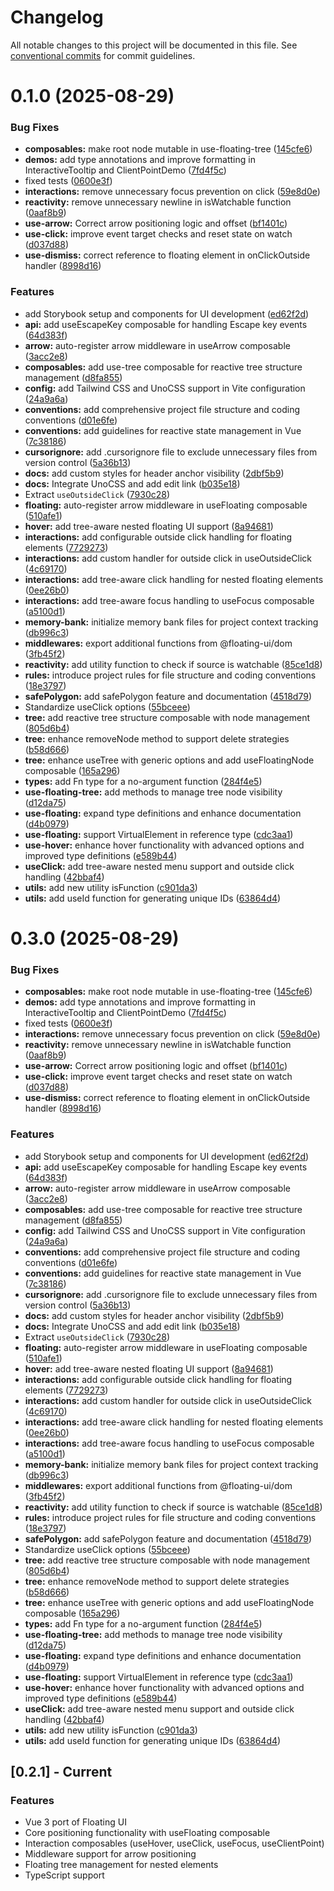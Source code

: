 # Changelog

All notable changes to this project will be documented in this file. See [conventional commits](https://www.conventionalcommits.org/) for commit guidelines.

# 0.1.0 (2025-08-29)


### Bug Fixes

* **composables:** make root node mutable in use-floating-tree ([145cfe6](https://github.com/sherif414/VFloat/commit/145cfe6ae08692d29853a1351ca66926cbb62472))
* **demos:** add type annotations and improve formatting in InteractiveTooltip and ClientPointDemo ([7fd4f5c](https://github.com/sherif414/VFloat/commit/7fd4f5c3b48adcc9575a1bf946d520277f11051f))
* fixed tests ([0600e3f](https://github.com/sherif414/VFloat/commit/0600e3f97a93afa8a3763207f56f9a4b1121e9c7))
* **interactions:** remove unnecessary focus prevention on click ([59e8d0e](https://github.com/sherif414/VFloat/commit/59e8d0ea580866f836d8b9b5fbd671a2cf6d6a67))
* **reactivity:** remove unnecessary newline in isWatchable function ([0aaf8b9](https://github.com/sherif414/VFloat/commit/0aaf8b9f13bcf227350aa6dea8919ce512ca28aa))
* **use-arrow:** Correct arrow positioning logic and offset ([bf1401c](https://github.com/sherif414/VFloat/commit/bf1401cbaa077fafdd32840d684021dd0907a85c))
* **use-click:** improve event target checks and reset state on watch ([d037d88](https://github.com/sherif414/VFloat/commit/d037d887d3dda5f48ec4c9dc6529cd7d9af229c5))
* **use-dismiss:** correct reference to floating element in onClickOutside handler ([8998d16](https://github.com/sherif414/VFloat/commit/8998d16f997f530845b11147e9c18b70478c2a15))


### Features

* add Storybook setup and components for UI development ([ed62f2d](https://github.com/sherif414/VFloat/commit/ed62f2d544b41273cf2634f7c49c4884dedb55ff))
* **api:** add useEscapeKey composable for handling Escape key events ([64d383f](https://github.com/sherif414/VFloat/commit/64d383f4c0c3ab0a8c7c3e76dd2458e0f3f96465))
* **arrow:** auto-register arrow middleware in useArrow composable ([3acc2e8](https://github.com/sherif414/VFloat/commit/3acc2e858019c23968cb7244c30b641d90fe6d3b))
* **composables:** add use-tree composable for reactive tree structure management ([d8fa855](https://github.com/sherif414/VFloat/commit/d8fa85565d63bb86bd1c0f3fe01ff0147f87d63a))
* **config:** add Tailwind CSS and UnoCSS support in Vite configuration ([24a9a6a](https://github.com/sherif414/VFloat/commit/24a9a6a5dd4417870ee92d9988182406e7d38e50))
* **conventions:** add comprehensive project file structure and coding conventions ([d01e6fe](https://github.com/sherif414/VFloat/commit/d01e6fed5988cf9e197e3cb2dc6a85500c54b631))
* **conventions:** add guidelines for reactive state management in Vue ([7c38186](https://github.com/sherif414/VFloat/commit/7c38186680f0d73d5cfa2c1ab4f552d7b6da6b7e))
* **cursorignore:** add .cursorignore file to exclude unnecessary files from version control ([5a36b13](https://github.com/sherif414/VFloat/commit/5a36b13b43d31b158ed7f70787f293a3d980c631))
* **docs:** add custom styles for header anchor visibility ([2dbf5b9](https://github.com/sherif414/VFloat/commit/2dbf5b916600e68f1811574c9cd8c3ff79c9c692))
* **docs:** Integrate UnoCSS and add edit link ([b035e18](https://github.com/sherif414/VFloat/commit/b035e18f945428963e7cff5456f594333b478983))
* Extract `useOutsideClick` ([7930c28](https://github.com/sherif414/VFloat/commit/7930c2861928c4089da6b4e0b9ae743e1199738b))
* **floating:** auto-register arrow middleware in useFloating composable ([510afe1](https://github.com/sherif414/VFloat/commit/510afe18b081083b89fa9c68c285f775e3f0d5c2))
* **hover:** add tree-aware nested floating UI support ([8a94681](https://github.com/sherif414/VFloat/commit/8a946810165e9872a61145bdb1bff03f5421104f))
* **interactions:** add configurable outside click handling for floating elements ([7729273](https://github.com/sherif414/VFloat/commit/7729273083553161307344b575ab4e5268bec671))
* **interactions:** add custom handler for outside click in useOutsideClick ([4c69170](https://github.com/sherif414/VFloat/commit/4c6917064f527ad831cefd3b90c87f291cf90c7a))
* **interactions:** add tree-aware click handling for nested floating elements ([0ee26b0](https://github.com/sherif414/VFloat/commit/0ee26b0addaebdc047b1aa96503517c8ed436420))
* **interactions:** add tree-aware focus handling to useFocus composable ([a5100d1](https://github.com/sherif414/VFloat/commit/a5100d1c2c38cf54c9f728857363b37765a5edcc))
* **memory-bank:** initialize memory bank files for project context tracking ([db996c3](https://github.com/sherif414/VFloat/commit/db996c3356a2c08bfea746b77942421867925662))
* **middlewares:** export additional functions from @floating-ui/dom ([3fb45f2](https://github.com/sherif414/VFloat/commit/3fb45f28c88871b8d4469bf894f94c9a93b88938))
* **reactivity:** add utility function to check if source is watchable ([85ce1d8](https://github.com/sherif414/VFloat/commit/85ce1d890060bb415f3c1262bafdde16bf4008c2))
* **rules:** introduce project rules for file structure and coding conventions ([18e3797](https://github.com/sherif414/VFloat/commit/18e3797178449f78e1a97fe03bf8bfe6030ae779))
* **safePolygon:** add safePolygon feature and documentation ([4518d79](https://github.com/sherif414/VFloat/commit/4518d793b541f60ed74a5f33d044bcb63ef016bc))
* Standardize useClick options ([55bceee](https://github.com/sherif414/VFloat/commit/55bceeeae210f4a9c8a7e1c87dee1634595a933d))
* **tree:** add reactive tree structure composable with node management ([805d6b4](https://github.com/sherif414/VFloat/commit/805d6b469e965401f9d363acb8db29470bc81dd4))
* **tree:** enhance removeNode method to support delete strategies ([b58d666](https://github.com/sherif414/VFloat/commit/b58d6668ac1f99443e19095e9ee9919cdce666c3))
* **tree:** enhance useTree with generic options and add useFloatingNode composable ([165a296](https://github.com/sherif414/VFloat/commit/165a296fc18b2f17db8abd55e911df004db535d0))
* **types:** add Fn type for a no-argument function ([284f4e5](https://github.com/sherif414/VFloat/commit/284f4e572eefcb1418e868c8dbb316a3d6c61c88))
* **use-floating-tree:** add methods to manage tree node visibility ([d12da75](https://github.com/sherif414/VFloat/commit/d12da756ef328c00bfd291150332325e6ebc3059))
* **use-floating:** expand type definitions and enhance documentation ([d4b0979](https://github.com/sherif414/VFloat/commit/d4b0979d2c6c1365b2a01691c29bdb64ef9d777b))
* **use-floating:** support VirtualElement in reference type ([cdc3aa1](https://github.com/sherif414/VFloat/commit/cdc3aa1af288f76bbf4aa8eeb27211e4ec9f67eb))
* **use-hover:** enhance hover functionality with advanced options and improved type definitions ([e589b44](https://github.com/sherif414/VFloat/commit/e589b449b58f9205c327c4259810f0124f1623bb))
* **useClick:** add tree-aware nested menu support and outside click handling ([42bbaf4](https://github.com/sherif414/VFloat/commit/42bbaf42d6a935592b823898bfb439cfdafff5cb))
* **utils:** add new utility isFunction ([c901da3](https://github.com/sherif414/VFloat/commit/c901da3e43ea2d7b1393d2b965751ae329d34180))
* **utils:** add useId function for generating unique IDs ([63864d4](https://github.com/sherif414/VFloat/commit/63864d48d42e17fba37a5b18821819d6dfedd855))

# 0.3.0 (2025-08-29)


### Bug Fixes

* **composables:** make root node mutable in use-floating-tree ([145cfe6](https://github.com/sherif414/VFloat/commit/145cfe6ae08692d29853a1351ca66926cbb62472))
* **demos:** add type annotations and improve formatting in InteractiveTooltip and ClientPointDemo ([7fd4f5c](https://github.com/sherif414/VFloat/commit/7fd4f5c3b48adcc9575a1bf946d520277f11051f))
* fixed tests ([0600e3f](https://github.com/sherif414/VFloat/commit/0600e3f97a93afa8a3763207f56f9a4b1121e9c7))
* **interactions:** remove unnecessary focus prevention on click ([59e8d0e](https://github.com/sherif414/VFloat/commit/59e8d0ea580866f836d8b9b5fbd671a2cf6d6a67))
* **reactivity:** remove unnecessary newline in isWatchable function ([0aaf8b9](https://github.com/sherif414/VFloat/commit/0aaf8b9f13bcf227350aa6dea8919ce512ca28aa))
* **use-arrow:** Correct arrow positioning logic and offset ([bf1401c](https://github.com/sherif414/VFloat/commit/bf1401cbaa077fafdd32840d684021dd0907a85c))
* **use-click:** improve event target checks and reset state on watch ([d037d88](https://github.com/sherif414/VFloat/commit/d037d887d3dda5f48ec4c9dc6529cd7d9af229c5))
* **use-dismiss:** correct reference to floating element in onClickOutside handler ([8998d16](https://github.com/sherif414/VFloat/commit/8998d16f997f530845b11147e9c18b70478c2a15))


### Features

* add Storybook setup and components for UI development ([ed62f2d](https://github.com/sherif414/VFloat/commit/ed62f2d544b41273cf2634f7c49c4884dedb55ff))
* **api:** add useEscapeKey composable for handling Escape key events ([64d383f](https://github.com/sherif414/VFloat/commit/64d383f4c0c3ab0a8c7c3e76dd2458e0f3f96465))
* **arrow:** auto-register arrow middleware in useArrow composable ([3acc2e8](https://github.com/sherif414/VFloat/commit/3acc2e858019c23968cb7244c30b641d90fe6d3b))
* **composables:** add use-tree composable for reactive tree structure management ([d8fa855](https://github.com/sherif414/VFloat/commit/d8fa85565d63bb86bd1c0f3fe01ff0147f87d63a))
* **config:** add Tailwind CSS and UnoCSS support in Vite configuration ([24a9a6a](https://github.com/sherif414/VFloat/commit/24a9a6a5dd4417870ee92d9988182406e7d38e50))
* **conventions:** add comprehensive project file structure and coding conventions ([d01e6fe](https://github.com/sherif414/VFloat/commit/d01e6fed5988cf9e197e3cb2dc6a85500c54b631))
* **conventions:** add guidelines for reactive state management in Vue ([7c38186](https://github.com/sherif414/VFloat/commit/7c38186680f0d73d5cfa2c1ab4f552d7b6da6b7e))
* **cursorignore:** add .cursorignore file to exclude unnecessary files from version control ([5a36b13](https://github.com/sherif414/VFloat/commit/5a36b13b43d31b158ed7f70787f293a3d980c631))
* **docs:** add custom styles for header anchor visibility ([2dbf5b9](https://github.com/sherif414/VFloat/commit/2dbf5b916600e68f1811574c9cd8c3ff79c9c692))
* **docs:** Integrate UnoCSS and add edit link ([b035e18](https://github.com/sherif414/VFloat/commit/b035e18f945428963e7cff5456f594333b478983))
* Extract `useOutsideClick` ([7930c28](https://github.com/sherif414/VFloat/commit/7930c2861928c4089da6b4e0b9ae743e1199738b))
* **floating:** auto-register arrow middleware in useFloating composable ([510afe1](https://github.com/sherif414/VFloat/commit/510afe18b081083b89fa9c68c285f775e3f0d5c2))
* **hover:** add tree-aware nested floating UI support ([8a94681](https://github.com/sherif414/VFloat/commit/8a946810165e9872a61145bdb1bff03f5421104f))
* **interactions:** add configurable outside click handling for floating elements ([7729273](https://github.com/sherif414/VFloat/commit/7729273083553161307344b575ab4e5268bec671))
* **interactions:** add custom handler for outside click in useOutsideClick ([4c69170](https://github.com/sherif414/VFloat/commit/4c6917064f527ad831cefd3b90c87f291cf90c7a))
* **interactions:** add tree-aware click handling for nested floating elements ([0ee26b0](https://github.com/sherif414/VFloat/commit/0ee26b0addaebdc047b1aa96503517c8ed436420))
* **interactions:** add tree-aware focus handling to useFocus composable ([a5100d1](https://github.com/sherif414/VFloat/commit/a5100d1c2c38cf54c9f728857363b37765a5edcc))
* **memory-bank:** initialize memory bank files for project context tracking ([db996c3](https://github.com/sherif414/VFloat/commit/db996c3356a2c08bfea746b77942421867925662))
* **middlewares:** export additional functions from @floating-ui/dom ([3fb45f2](https://github.com/sherif414/VFloat/commit/3fb45f28c88871b8d4469bf894f94c9a93b88938))
* **reactivity:** add utility function to check if source is watchable ([85ce1d8](https://github.com/sherif414/VFloat/commit/85ce1d890060bb415f3c1262bafdde16bf4008c2))
* **rules:** introduce project rules for file structure and coding conventions ([18e3797](https://github.com/sherif414/VFloat/commit/18e3797178449f78e1a97fe03bf8bfe6030ae779))
* **safePolygon:** add safePolygon feature and documentation ([4518d79](https://github.com/sherif414/VFloat/commit/4518d793b541f60ed74a5f33d044bcb63ef016bc))
* Standardize useClick options ([55bceee](https://github.com/sherif414/VFloat/commit/55bceeeae210f4a9c8a7e1c87dee1634595a933d))
* **tree:** add reactive tree structure composable with node management ([805d6b4](https://github.com/sherif414/VFloat/commit/805d6b469e965401f9d363acb8db29470bc81dd4))
* **tree:** enhance removeNode method to support delete strategies ([b58d666](https://github.com/sherif414/VFloat/commit/b58d6668ac1f99443e19095e9ee9919cdce666c3))
* **tree:** enhance useTree with generic options and add useFloatingNode composable ([165a296](https://github.com/sherif414/VFloat/commit/165a296fc18b2f17db8abd55e911df004db535d0))
* **types:** add Fn type for a no-argument function ([284f4e5](https://github.com/sherif414/VFloat/commit/284f4e572eefcb1418e868c8dbb316a3d6c61c88))
* **use-floating-tree:** add methods to manage tree node visibility ([d12da75](https://github.com/sherif414/VFloat/commit/d12da756ef328c00bfd291150332325e6ebc3059))
* **use-floating:** expand type definitions and enhance documentation ([d4b0979](https://github.com/sherif414/VFloat/commit/d4b0979d2c6c1365b2a01691c29bdb64ef9d777b))
* **use-floating:** support VirtualElement in reference type ([cdc3aa1](https://github.com/sherif414/VFloat/commit/cdc3aa1af288f76bbf4aa8eeb27211e4ec9f67eb))
* **use-hover:** enhance hover functionality with advanced options and improved type definitions ([e589b44](https://github.com/sherif414/VFloat/commit/e589b449b58f9205c327c4259810f0124f1623bb))
* **useClick:** add tree-aware nested menu support and outside click handling ([42bbaf4](https://github.com/sherif414/VFloat/commit/42bbaf42d6a935592b823898bfb439cfdafff5cb))
* **utils:** add new utility isFunction ([c901da3](https://github.com/sherif414/VFloat/commit/c901da3e43ea2d7b1393d2b965751ae329d34180))
* **utils:** add useId function for generating unique IDs ([63864d4](https://github.com/sherif414/VFloat/commit/63864d48d42e17fba37a5b18821819d6dfedd855))

## [0.2.1] - Current

### Features

- Vue 3 port of Floating UI
- Core positioning functionality with useFloating composable
- Interaction composables (useHover, useClick, useFocus, useClientPoint)
- Middleware support for arrow positioning
- Floating tree management for nested elements
- TypeScript support
